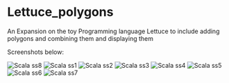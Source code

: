 # Lettuce_polygons
An Expansion on the toy Programming language Lettuce to include adding polygons and combining them and displaying them

Screenshots below:

![Scala ss8](https://user-images.githubusercontent.com/72477962/152066083-2820b796-5058-4211-9aa4-4392cc8bc9c5.JPG)
![Scala ss1](https://user-images.githubusercontent.com/72477962/152066088-c2880747-5742-41ea-9dca-9540f32a4979.JPG)
![Scala ss2](https://user-images.githubusercontent.com/72477962/152066091-ecc693ce-c31b-49ba-9719-9ed469baf5d7.JPG)
![Scala ss3](https://user-images.githubusercontent.com/72477962/152066094-ab447c8e-24f2-4653-8f41-67998bfd65c6.JPG)
![Scala ss4](https://user-images.githubusercontent.com/72477962/152066095-d77b099c-c175-4c65-9531-501528503295.JPG)
![Scala ss5](https://user-images.githubusercontent.com/72477962/152066097-ef2ca315-ec3c-4a72-a456-b7cd37ccdddb.JPG)
![Scala ss6](https://user-images.githubusercontent.com/72477962/152066100-7f4771bf-da95-4ce8-80f9-29797819f4f4.JPG)
![Scala ss7](https://user-images.githubusercontent.com/72477962/152066102-93492776-9c5a-42d5-9c3c-acb848fad2dc.JPG)
